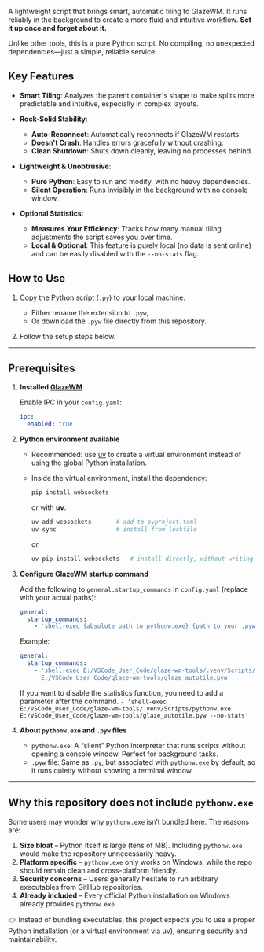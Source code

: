 A lightweight script that brings smart, automatic tiling to GlazeWM. It runs reliably in the background to create a more fluid and intuitive workflow. **Set it up once and forget about it.**

Unlike other tools, this is a pure Python script. No compiling, no unexpected dependencies—just a simple, reliable service.

## Key Features

*   **Smart Tiling**: Analyzes the parent container's shape to make splits more predictable and intuitive, especially in complex layouts.

*   **Rock-Solid Stability**:
    *   **Auto-Reconnect**: Automatically reconnects if GlazeWM restarts.
    *   **Doesn't Crash**: Handles errors gracefully without crashing.
    *   **Clean Shutdown**: Shuts down cleanly, leaving no processes behind.

*   **Lightweight & Unobtrusive**:
    *   **Pure Python**: Easy to run and modify, with no heavy dependencies.
    *   **Silent Operation**: Runs invisibly in the background with no console window.

*   **Optional Statistics**:
    *   **Measures Your Efficiency**: Tracks how many manual tiling adjustments the script saves you over time.
    *   **Local & Optional**: This feature is purely local (no data is sent online) and can be easily disabled with the `--no-stats` flag.

## How to Use

1. Copy the Python script (`.py`) to your local machine.

   * Either rename the extension to `.pyw`,
   * Or download the `.pyw` file directly from this repository.

2. Follow the setup steps below.

---

## Prerequisites

1. **Installed [GlazeWM](https://github.com/glzr-io/glazewm)**

   Enable IPC in your `config.yaml`:

   ```yaml
   ipc:
     enabled: true
   ```

2. **Python environment available**

   * Recommended: use [uv](https://github.com/astral-sh/uv) to create a virtual environment instead of using the global Python installation.
   * Inside the virtual environment, install the dependency:

     ```bash
     pip install websockets
     ```

     or with **uv**:

     ```bash
     uv add websockets       # add to pyproject.toml  
     uv sync                 # install from lockfile
     ```
     or
     ```bash
     uv pip install websockets   # install directly, without writing to pyproject.toml
     ```

3. **Configure GlazeWM startup command**

   Add the following to `general.startup_commands` in `config.yaml` (replace with your actual paths):

   ```yaml
   general:
     startup_commands:
       - 'shell-exec {absolute path to pythonw.exe} {path to your .pyw file}'
   ```

   Example:

   ```yaml
   general:
     startup_commands:
       - 'shell-exec E:/VSCode_User_Code/glaze-wm-tools/.venv/Scripts/pythonw.exe
         E:/VSCode_User_Code/glaze-wm-tools/glaze_autotile.pyw'
   ```
   
   If you want to disable the statistics function, you need to add a parameter after the command.
   `- 'shell-exec E:/VSCode_User_Code/glaze-wm-tools/.venv/Scripts/pythonw.exe E:/VSCode_User_Code/glaze-wm-tools/glaze_autotile.pyw --no-stats'`

5. **About `pythonw.exe` and `.pyw` files**

   * `pythonw.exe`: A “silent” Python interpreter that runs scripts without opening a console window. Perfect for background tasks.
   * `.pyw` file: Same as `.py`, but associated with `pythonw.exe` by default, so it runs quietly without showing a terminal window.

---

## Why this repository does **not** include `pythonw.exe`

Some users may wonder why `pythonw.exe` isn’t bundled here. The reasons are:

1. **Size bloat** – Python itself is large (tens of MB). Including `pythonw.exe` would make the repository unnecessarily heavy.
2. **Platform specific** – `pythonw.exe` only works on Windows, while the repo should remain clean and cross-platform friendly.
3. **Security concerns** – Users generally hesitate to run arbitrary executables from GitHub repositories.
4. **Already included** – Every official Python installation on Windows already provides `pythonw.exe`.

👉 Instead of bundling executables, this project expects you to use a proper Python installation (or a virtual environment via uv), ensuring security and maintainability.
